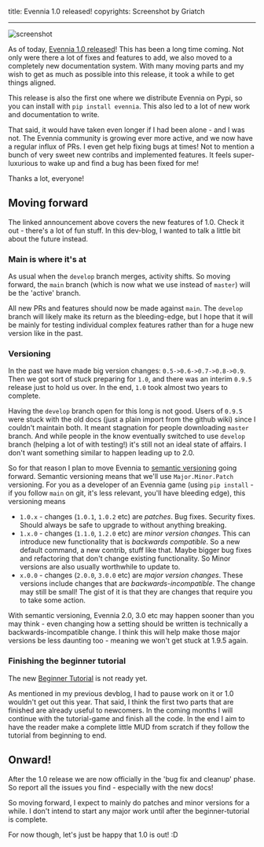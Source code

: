 title: Evennia 1.0 released!
copyrights: Screenshot by Griatch

---


![screenshot](https://user-images.githubusercontent.com/294267/205434941-14cc4f59-7109-49f7-9d71-0ad3371b007c.jpg)
<br>

As of today, [Evennia 1.0 released](https://github.com/evennia/evennia/discussions/3017)! This has been a long time coming. Not only were there a lot of fixes and features to add, we also moved to a completely new documentation system. With many moving parts and my wish to get as much as possible into this release, it took a while to get things aligned.

This release is also the first one where we distribute Evennia on Pypi, so you can install with  `pip install evennia`. This also led to a lot of new work and documentation to write.

That said, it would have taken even longer if I had been alone - and I was not. The Evennia community is growing ever more active, and we now have a  regular influx of PRs. I even get help fixing bugs at times! Not to mention a bunch of very  sweet new contribs and implemented features. It feels super-luxurious to wake up and find a bug  has been fixed for me!

Thanks a lot, everyone!

## Moving forward

The linked announcement above covers the new features of 1.0. Check it out - there's a lot of  fun stuff. In this dev-blog, I  wanted to talk a little bit about the future instead.

### Main is where it's at

As usual when the `develop` branch merges, activity shifts. So moving forward, the `main` branch  (which is now what we use instead of `master`) will be the 'active' branch.

All new PRs and features should now be made against `main`. The `develop` branch will likely make its return as the bleeding-edge, but I hope that it will be mainly for testing individual complex features rather than for a huge new version like in the past.

### Versioning

In the past we have made big version changes: `0.5->0.6->0.7->0.8->0.9`. Then we got sort of stuck  preparing for `1.0`, and there was an interim `0.9.5` release just to hold us over. In the end,  `1.0` took almost two years to complete.

Having the `develop` branch open for this long is not good. Users of `0.9.5` were  stuck with the old docs (just a plain import from the github wiki) since I couldn't maintain both. It meant  stagnation for people downloading `master` branch. And while people in the know eventually  switched to use `develop` branch (helping a lot of with testing!) it's still not an ideal state  of affairs. I don't want something similar to happen leading up to 2.0.

So for that reason I plan to move Evennia to [semantic versioning](https://semver.org/) going  forward. Semantic versioning means that we'll use `Major.Minor.Patch` versioning. For you as a  developer of an Evennia game (using `pip install` - if you follow `main` on git, it's less  relevant, you'll have bleeding edge), this versioning means

 - `1.0.x` - changes (`1.0.1`, `1.0.2` etc) are _patches_. Bug fixes. Security fixes. Should always be safe to upgrade to without anything breaking.
 - `1.x.0` - changes (`1.1.0`, `1.2.0` etc) are _minor version changes_. This can introduce new   functionality that is _backwards compatible_. So a new default command, a new contrib, stuff like that. Maybe bigger bug fixes and refactoring that don't change existing functionality. So Minor versions are also usually worthwhile to  update to.
 - `x.0.0` - changes (`2.0.0`, `3.0.0` etc) are _major  version changes_. These versions include changes that are  _backwards-incompatible_. The change may still be small! The gist of it is that they are changes  that require you to take some action.

With semantic versioning, Evennia 2.0, 3.0 etc may happen sooner than you may think - even  changing how a setting should be written is technically a backwards-incompatible change. I think  this will help make those major versions be less daunting too - meaning we won't get  stuck at 1.9.5 again.

### Finishing the beginner tutorial

The new [Beginner Tutorial](https://www.evennia.com/docs/latest/Howtos/Howtos-Overview.html#beginner-tutorial) is not ready yet.

As mentioned in my previous devblog, I had to pause work on it or 1.0 wouldn't get out this year.  That said, I think the first two parts that are finished are already useful to newcomers. In the  coming months I will continue with the tutorial-game and finish all the code. In the end  I aim to have the reader make a complete little MUD from scratch if they follow the  tutorial from beginning to end.

## Onward!

After the 1.0 release we are now officially in the 'bug fix and cleanup' phase. So report all the issues you find - especially with the new docs!

So moving forward, I expect to mainly do patches and minor versions for a while. I don't intend  to start any major work until after the beginner-tutorial is complete.

For now though, let's just be happy that 1.0 is out! :D
